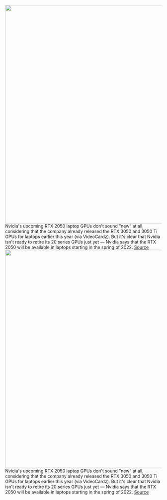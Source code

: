 <img src='https://cdn.vox-cdn.com/thumbor/izbn0HT4QxedH6ofD0uhTXouw2Y=/0x0:2040x1360/1200x800/filters:focal(857x517:1183x843)/cdn.vox-cdn.com/uploads/chorus_image/image/70292247/acastro_180529_1777_nvidia_0001.0.5.jpg' width='700px' /><br/>
Nvidia's upcoming RTX 2050 laptop GPUs don't sound “new” at all, considering that the company already released the RTX 3050 and 3050 Ti GPUs for laptops earlier this year (via VideoCardz). But it's clear that Nvidia isn't ready to retire its 20 series GPUs just yet — Nvidia says that the RTX 2050 will be available in laptops starting in the spring of 2022.
<a href='https://www.theverge.com/2021/12/18/22844091/nvidia-rtx-2050-laptop-gpu-chip-shortage'> Source <a/><img src='https://cdn.vox-cdn.com/thumbor/izbn0HT4QxedH6ofD0uhTXouw2Y=/0x0:2040x1360/1200x800/filters:focal(857x517:1183x843)/cdn.vox-cdn.com/uploads/chorus_image/image/70292247/acastro_180529_1777_nvidia_0001.0.5.jpg' width='700px' /><br/>
Nvidia's upcoming RTX 2050 laptop GPUs don't sound “new” at all, considering that the company already released the RTX 3050 and 3050 Ti GPUs for laptops earlier this year (via VideoCardz). But it's clear that Nvidia isn't ready to retire its 20 series GPUs just yet — Nvidia says that the RTX 2050 will be available in laptops starting in the spring of 2022.
<a href='https://www.theverge.com/2021/12/18/22844091/nvidia-rtx-2050-laptop-gpu-chip-shortage'> Source <a/>